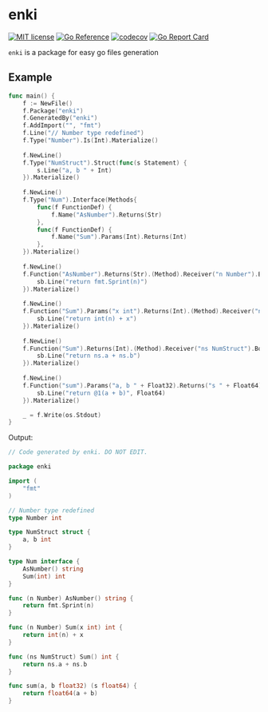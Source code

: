 # enki

[![MIT license](https://img.shields.io/badge/License-MIT-blue.svg)](https://lbesson.mit-license.org/)
[![Go Reference](https://pkg.go.dev/badge/github.com/ricdeau/enki.svg)](https://pkg.go.dev/github.com/ricdeau/enki)
[![codecov](https://codecov.io/gh/ricdeau/enki/branch/master/graph/badge.svg?token=R1SRKIVD5Z)](https://codecov.io/gh/ricdeau/enki)
[![Go Report Card](https://goreportcard.com/badge/github.com/ricdeau/enki)](https://goreportcard.com/report/github.com/ricdeau/enki)

`enki` is a package for easy go files generation

## Example

```go
func main() {
    f := NewFile()
    f.Package("enki")
    f.GeneratedBy("enki")
    f.AddImport("", "fmt")
    f.Line("// Number type redefined")
    f.Type("Number").Is(Int).Materialize()
    
    f.NewLine()
    f.Type("NumStruct").Struct(func(s Statement) {
        s.Line("a, b " + Int)
    }).Materialize()
    
    f.NewLine()
    f.Type("Num").Interface(Methods{
        func(f FunctionDef) {
            f.Name("AsNumber").Returns(Str)
        },
        func(f FunctionDef) {
            f.Name("Sum").Params(Int).Returns(Int)
        },
    }).Materialize()
    
    f.NewLine()
    f.Function("AsNumber").Returns(Str).(Method).Receiver("n Number").Body(func(sb Statement) {
        sb.Line("return fmt.Sprint(n)")
    }).Materialize()
    
    f.NewLine()
    f.Function("Sum").Params("x int").Returns(Int).(Method).Receiver("n Number").Body(func(sb Statement) {
        sb.Line("return int(n) + x")
    }).Materialize()
    
    f.NewLine()
    f.Function("Sum").Returns(Int).(Method).Receiver("ns NumStruct").Body(func(sb Statement) {
        sb.Line("return ns.a + ns.b")
    }).Materialize()
    
    f.NewLine()
    f.Function("sum").Params("a, b " + Float32).Returns("s " + Float64).(Function).Body(func(sb Statement) {
        sb.Line("return @1(a + b)", Float64)
    }).Materialize()

    _ = f.Write(os.Stdout)
}
```

Output:
```go
// Code generated by enki. DO NOT EDIT.

package enki

import (
	"fmt"
)

// Number type redefined
type Number int

type NumStruct struct {
	a, b int
}

type Num interface {
	AsNumber() string
	Sum(int) int
}

func (n Number) AsNumber() string {
	return fmt.Sprint(n)
}

func (n Number) Sum(x int) int {
	return int(n) + x
}

func (ns NumStruct) Sum() int {
	return ns.a + ns.b
}

func sum(a, b float32) (s float64) {
	return float64(a + b)
}
```